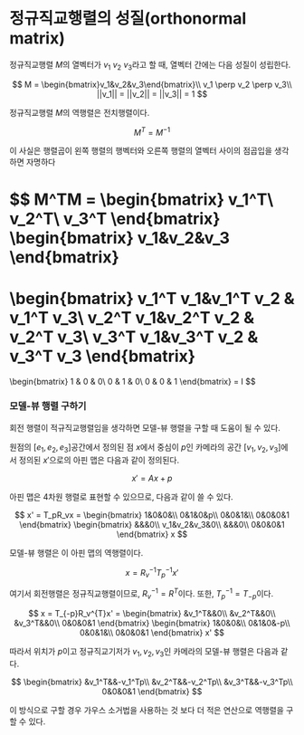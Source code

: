 # 정규직교행렬의 성질(orthonormal matrix)

정규직교행렬 $M$의 열벡터가 $v_1$ $v_2$ $v_3$라고 할 때, 열벡터 간에는 다음 성질이 성립한다.

$$
M = \begin{bmatrix}v_1&v_2&v_3\end{bmatrix}\\
v_1 \perp v_2 \perp v_3\\
||v_1|| = ||v_2|| = ||v_3|| = 1
$$

정규직교행렬 $M$의 역행렬은 전치행렬이다.

$$
M^T = M^{-1}
$$

이 사실은 행렬곱이 왼쪽 행렬의 행벡터와 오른쪽 행렬의 열벡터 사이의 점곱입을 생각하면 자명하다

$$
M^TM =
\begin{bmatrix}
v_1^T\\
v_2^T\\
v_3^T
\end{bmatrix}
\begin{bmatrix}
v_1&v_2&v_3
\end{bmatrix}
=
\begin{bmatrix}
v_1^T v_1&v_1^T v_2 & v_1^T v_3\\
v_2^T v_1&v_2^T v_2 & v_2^T v_3\\
v_3^T v_1&v_3^T v_2 & v_3^T v_3
\end{bmatrix}
=
\begin{bmatrix}
1 & 0 & 0\\
0 & 1 & 0\\
0 & 0 & 1
\end{bmatrix}
= I
$$

### 모델-뷰 행렬 구하기

회전 행렬이 적규직교행렬임을 생각하면 모델-뷰 행렬을 구할 때 도움이 될 수 있다.

원점의 $[e_1, e_2, e_3]$공간에서 정의된 점 $x$에서 중심이 $p$인 카메라의 공간 $[v_1, v_2, v_3]$에서 정의된 $x'$으로의 아핀 맵은 다음과 같이 정의된다.

$$
x' = Ax + p
$$

아핀 맵은 4차원 행렬로 표현할 수 있으므로, 다음과 같이 쓸 수 있다.

$$
x' = T_pR_vx = 
\begin{bmatrix}
1&0&0&\\
0&1&0&p\\
0&0&1&\\
0&0&0&1 
\end{bmatrix}
\begin{bmatrix}
&&&0\\
v_1&v_2&v_3&0\\
&&&0\\
0&0&0&1
\end{bmatrix}
x
$$

모델-뷰 행렬은 이 아핀 맵의 역행렬이다.

$$
x = R_v^{-1}T_p^{-1}x'
$$

여기서 회전행렬은 정규직교행렬이므로, $R_v^{-1}=R^T$이다. 또한, $T_p^{-1}=T_{-p}$이다.

$$
x = T_{-p}R_v^{T}x' = 
\begin{bmatrix}
&v_1^T&&0\\
&v_2^T&&0\\
&v_3^T&&0\\
0&0&0&1
\end{bmatrix}
\begin{bmatrix}
1&0&0&\\
0&1&0&-p\\
0&0&1&\\
0&0&0&1 
\end{bmatrix}
x'
$$

따라서 위치가 $p$이고 정규직교기저가 $v_1, v_2, v_3$인 카메라의 모델-뷰 행렬은 다음과 같다.

$$
\begin{bmatrix}
&v_1^T&&-v_1^Tp\\
&v_2^T&&-v_2^Tp\\
&v_3^T&&-v_3^Tp\\
0&0&0&1 
\end{bmatrix}
$$

이 방식으로 구할 경우 가우스 소거법을 사용하는 것 보다 더 적은 연산으로 역행렬을 구할 수 있다.
